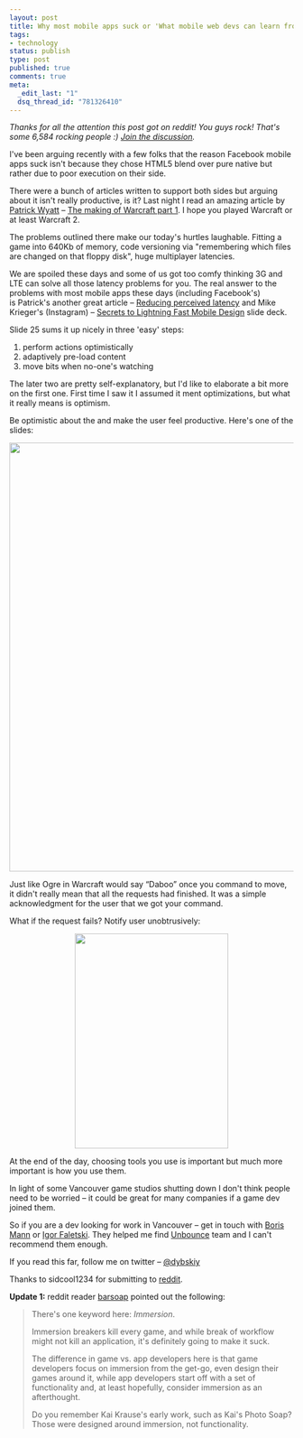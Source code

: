 ```yaml
---
layout: post
title: Why most mobile apps suck or 'What mobile web devs can learn from game devs'
tags:
- technology
status: publish
type: post
published: true
comments: true
meta:
  _edit_last: "1"
  dsq_thread_id: "781326410"
---
```

<em>Thanks for all the attention this post got on reddit! You guys rock! That's some 6,584 rocking people :) <a href="http://www.reddit.com/r/programming/comments/x9c8m/why_most_mobile_apps_suck_or_what_mobile_web_devs/">Join the discussion</a>.</em>

I've been arguing recently with a few folks that the reason Facebook mobile apps suck isn't because they chose HTML5 blend over pure native but rather due to poor execution on their side.

There were a bunch of articles written to support both sides but arguing about it isn't really productive, is it? Last night I read an amazing article by <a title="Patrick Wyatt" href="http://www.codeofhonor.com/blog/author/patrick-wyatt">Patrick Wyatt</a> – <a title="The making of Warcraft part 1" href="http://www.codeofhonor.com/blog/the-making-of-warcraft-part-1" rel="bookmark">The making of Warcraft part 1</a>. I hope you played Warcraft or at least Warcraft 2.

The problems outlined there make our today's hurtles laughable. Fitting a game into 640Kb of memory, code versioning via "remembering which files are changed on that floppy disk", huge multiplayer latencies.

We are spoiled these days and some of us got too comfy thinking 3G and LTE can solve all those latency problems for you. The real answer to the problems with most mobile apps these days (including Facebook's) is Patrick's another great article – <a title="Reducing perceived latency" href="http://www.codeofhonor.com/blog/reducing-perceived-latency" rel="bookmark">Reducing perceived latency</a> and Mike Krieger's (Instagram) – <a href="https://speakerdeck.com/u/mikeyk/p/secrets-to-lightning-fast-mobile-design?slide=1">Secrets to Lightning Fast Mobile Design</a> slide deck.

Slide 25 sums it up nicely in three 'easy' steps:

1. perform actions optimistically
2. adaptively pre-load content
3. move bits when no-one's watching

The later two are pretty self-explanatory, but I'd like to elaborate a bit more on the first one. First time I saw it I assumed it ment optimizations, but what it really means is optimism.

Be optimistic about the and make the user feel productive. Here's one of the slides:
<p style="text-align: center;"><img class="aligncenter  wp-image-318" title="Secrets to Lightning Fast Mobile Design – Slide 34" src="http://dybskiy.com/wp-content/uploads/2012/07/Instagram-slide-34.png" alt="" width="789" height="760" /></p>
Just like Ogre in Warcraft would say “Daboo” once you command to move, it didn't really mean that all the requests had finished. It was a simple acknowledgment for the user that we got your command.

What if the request fails? Notify user unobtrusively:
<p style="text-align: center;"><img class="aligncenter  wp-image-320" title="Slide 38" src="http://dybskiy.com/wp-content/uploads/2012/07/Slide-38.png" alt="" width="272" height="381" /></p>
At the end of the day, choosing tools you use is important but much more important is how you use them.

In light of some Vancouver game studios shutting down I don't think people need to be worried – it could be great for many companies if a game dev joined them.

So if you are a dev looking for work in Vancouver – get in touch with <a href="http://twitter.com/bmann/">Boris Mann</a> or <a href="http://twitter.com/igorskee/">Igor Faletski</a>. They helped me find <a href="https://twitter.com/unbounce">Unbounce</a> team and I can't recommend them enough.

If you read this far, follow me on twitter – <a href="http://twitter.com/dybskiy/">@dybskiy</a>

Thanks to sidcool1234 for submitting to <a href="http://www.reddit.com/r/programming/comments/x9c8m/why_most_mobile_apps_suck_or_what_mobile_web_devs/">reddit</a>.

<strong>Update 1:</strong> reddit reader <a href="http://www.reddit.com/user/barsoap">barsoap</a> pointed out the following:
<blockquote>There's one keyword here: <em>Immersion</em>.

Immersion breakers kill every game, and while break of workflow might not kill an application, it's definitely going to make it suck.

The difference in game vs. app developers here is that game developers focus on immersion from the get-go, even design their games around it, while app developers start off with a set of functionality and, at least hopefully, consider immersion as an afterthought.

Do you remember Kai Krause's early work, such as Kai's Photo Soap? Those were designed around immersion, not functionality.</blockquote>
